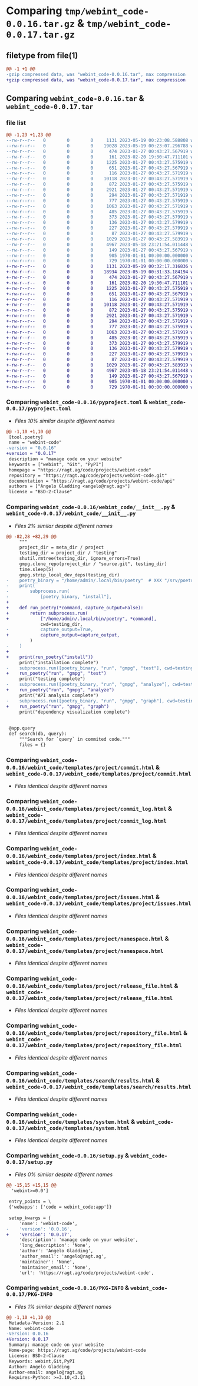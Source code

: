 # Comparing `tmp/webint_code-0.0.16.tar.gz` & `tmp/webint_code-0.0.17.tar.gz`

## filetype from file(1)

```diff
@@ -1 +1 @@
-gzip compressed data, was "webint_code-0.0.16.tar", max compression
+gzip compressed data, was "webint_code-0.0.17.tar", max compression
```

## Comparing `webint_code-0.0.16.tar` & `webint_code-0.0.17.tar`

### file list

```diff
@@ -1,23 +1,23 @@
--rw-r--r--   0        0        0     1131 2023-05-19 00:23:08.588808 webint_code-0.0.16/pyproject.toml
--rw-r--r--   0        0        0    19028 2023-05-19 00:23:07.296788 webint_code-0.0.16/webint_code/__init__.py
--rw-r--r--   0        0        0      474 2023-01-27 00:43:27.567919 webint_code-0.0.16/webint_code/templates/__init__.py
--rw-r--r--   0        0        0      161 2023-02-20 19:30:47.711101 webint_code-0.0.16/webint_code/templates/index.html
--rw-r--r--   0        0        0     1225 2023-01-27 00:43:27.575919 webint_code-0.0.16/webint_code/templates/project/commit.html
--rw-r--r--   0        0        0      651 2023-01-27 00:43:27.567919 webint_code-0.0.16/webint_code/templates/project/commit_log.html
--rw-r--r--   0        0        0      116 2023-01-27 00:43:27.571919 webint_code-0.0.16/webint_code/templates/project/created.html
--rw-r--r--   0        0        0    10118 2023-01-27 00:43:27.571919 webint_code-0.0.16/webint_code/templates/project/index.html
--rw-r--r--   0        0        0      872 2023-01-27 00:43:27.575919 webint_code-0.0.16/webint_code/templates/project/issues.html
--rw-r--r--   0        0        0     2921 2023-01-27 00:43:27.571919 webint_code-0.0.16/webint_code/templates/project/namespace.html
--rw-r--r--   0        0        0      294 2023-01-27 00:43:27.571919 webint_code-0.0.16/webint_code/templates/project/release.html
--rw-r--r--   0        0        0      777 2023-01-27 00:43:27.575919 webint_code-0.0.16/webint_code/templates/project/release_file.html
--rw-r--r--   0        0        0     1063 2023-01-27 00:43:27.571919 webint_code-0.0.16/webint_code/templates/project/repository_file.html
--rw-r--r--   0        0        0      485 2023-01-27 00:43:27.575919 webint_code-0.0.16/webint_code/templates/project/settings.html
--rw-r--r--   0        0        0      373 2023-01-27 00:43:27.579919 webint_code-0.0.16/webint_code/templates/projects.html
--rw-r--r--   0        0        0      136 2023-01-27 00:43:27.579919 webint_code-0.0.16/webint_code/templates/pypi/index.html
--rw-r--r--   0        0        0      227 2023-01-27 00:43:27.579919 webint_code-0.0.16/webint_code/templates/pypi/project.html
--rw-r--r--   0        0        0       87 2023-01-27 00:43:27.579919 webint_code-0.0.16/webint_code/templates/search/index.html
--rw-r--r--   0        0        0     1029 2023-01-27 00:43:27.583919 webint_code-0.0.16/webint_code/templates/search/results.html
--rw-r--r--   0        0        0     4967 2023-05-18 23:21:54.011448 webint_code-0.0.16/webint_code/templates/system.html
--rw-r--r--   0        0        0      149 2023-01-27 00:43:27.567919 webint_code-0.0.16/webint_code/templates/template.html
--rw-r--r--   0        0        0      905 1970-01-01 00:00:00.000000 webint_code-0.0.16/setup.py
--rw-r--r--   0        0        0      729 1970-01-01 00:00:00.000000 webint_code-0.0.16/PKG-INFO
+-rw-r--r--   0        0        0     1131 2023-05-19 00:32:17.316836 webint_code-0.0.17/pyproject.toml
+-rw-r--r--   0        0        0    18934 2023-05-19 00:31:33.184194 webint_code-0.0.17/webint_code/__init__.py
+-rw-r--r--   0        0        0      474 2023-01-27 00:43:27.567919 webint_code-0.0.17/webint_code/templates/__init__.py
+-rw-r--r--   0        0        0      161 2023-02-20 19:30:47.711101 webint_code-0.0.17/webint_code/templates/index.html
+-rw-r--r--   0        0        0     1225 2023-01-27 00:43:27.575919 webint_code-0.0.17/webint_code/templates/project/commit.html
+-rw-r--r--   0        0        0      651 2023-01-27 00:43:27.567919 webint_code-0.0.17/webint_code/templates/project/commit_log.html
+-rw-r--r--   0        0        0      116 2023-01-27 00:43:27.571919 webint_code-0.0.17/webint_code/templates/project/created.html
+-rw-r--r--   0        0        0    10118 2023-01-27 00:43:27.571919 webint_code-0.0.17/webint_code/templates/project/index.html
+-rw-r--r--   0        0        0      872 2023-01-27 00:43:27.575919 webint_code-0.0.17/webint_code/templates/project/issues.html
+-rw-r--r--   0        0        0     2921 2023-01-27 00:43:27.571919 webint_code-0.0.17/webint_code/templates/project/namespace.html
+-rw-r--r--   0        0        0      294 2023-01-27 00:43:27.571919 webint_code-0.0.17/webint_code/templates/project/release.html
+-rw-r--r--   0        0        0      777 2023-01-27 00:43:27.575919 webint_code-0.0.17/webint_code/templates/project/release_file.html
+-rw-r--r--   0        0        0     1063 2023-01-27 00:43:27.571919 webint_code-0.0.17/webint_code/templates/project/repository_file.html
+-rw-r--r--   0        0        0      485 2023-01-27 00:43:27.575919 webint_code-0.0.17/webint_code/templates/project/settings.html
+-rw-r--r--   0        0        0      373 2023-01-27 00:43:27.579919 webint_code-0.0.17/webint_code/templates/projects.html
+-rw-r--r--   0        0        0      136 2023-01-27 00:43:27.579919 webint_code-0.0.17/webint_code/templates/pypi/index.html
+-rw-r--r--   0        0        0      227 2023-01-27 00:43:27.579919 webint_code-0.0.17/webint_code/templates/pypi/project.html
+-rw-r--r--   0        0        0       87 2023-01-27 00:43:27.579919 webint_code-0.0.17/webint_code/templates/search/index.html
+-rw-r--r--   0        0        0     1029 2023-01-27 00:43:27.583919 webint_code-0.0.17/webint_code/templates/search/results.html
+-rw-r--r--   0        0        0     4967 2023-05-18 23:21:54.011448 webint_code-0.0.17/webint_code/templates/system.html
+-rw-r--r--   0        0        0      149 2023-01-27 00:43:27.567919 webint_code-0.0.17/webint_code/templates/template.html
+-rw-r--r--   0        0        0      905 1970-01-01 00:00:00.000000 webint_code-0.0.17/setup.py
+-rw-r--r--   0        0        0      729 1970-01-01 00:00:00.000000 webint_code-0.0.17/PKG-INFO
```

### Comparing `webint_code-0.0.16/pyproject.toml` & `webint_code-0.0.17/pyproject.toml`

 * *Files 10% similar despite different names*

```diff
@@ -1,10 +1,10 @@
 [tool.poetry]
 name = "webint-code"
-version = "0.0.16"
+version = "0.0.17"
 description = "manage code on your website"
 keywords = ["webint", "Git", "PyPI"]
 homepage = "https://ragt.ag/code/projects/webint-code"
 repository = "https://ragt.ag/code/projects/webint-code.git"
 documentation = "https://ragt.ag/code/projects/webint-code/api"
 authors = ["Angelo Gladding <angelo@ragt.ag>"]
 license = "BSD-2-Clause"
```

### Comparing `webint_code-0.0.16/webint_code/__init__.py` & `webint_code-0.0.17/webint_code/__init__.py`

 * *Files 2% similar despite different names*

```diff
@@ -82,28 +82,29 @@
     """
     project_dir = meta_dir / project
     testing_dir = project_dir / "testing"
     shutil.rmtree(testing_dir, ignore_errors=True)
     gmpg.clone_repo(project_dir / "source.git", testing_dir)
     time.sleep(5)
     gmpg.strip_local_dev_deps(testing_dir)
-    poetry_binary = "/home/admin/.local/bin/poetry"  # XXX "/srv/poetry/bin/poetry"
-    print(
-        subprocess.run(
-            [poetry_binary, "install"],
+
+    def run_poetry(*command, capture_output=False):
+        return subprocess.run(
+            ["/home/admin/.local/bin/poetry", *command],
             cwd=testing_dir,
-            capture_output=True,
+            capture_output=capture_output,
         )
-    )
+
+    print(run_poetry("install"))
     print("installation complete")
-    subprocess.run([poetry_binary, "run", "gmpg", "test"], cwd=testing_dir)
+    run_poetry("run", "gmpg", "test")
     print("testing complete")
-    subprocess.run([poetry_binary, "run", "gmpg", "analyze"], cwd=testing_dir)
+    run_poetry("run", "gmpg", "analyze")
     print("API analysis complete")
-    subprocess.run([poetry_binary, "run", "gmpg", "graph"], cwd=testing_dir)
+    run_poetry("run", "gmpg", "graph")
     print("dependency visualization complete")
 
 
 @app.query
 def search(db, query):
     """Search for `query` in commited code."""
     files = {}
```

### Comparing `webint_code-0.0.16/webint_code/templates/project/commit.html` & `webint_code-0.0.17/webint_code/templates/project/commit.html`

 * *Files identical despite different names*

### Comparing `webint_code-0.0.16/webint_code/templates/project/commit_log.html` & `webint_code-0.0.17/webint_code/templates/project/commit_log.html`

 * *Files identical despite different names*

### Comparing `webint_code-0.0.16/webint_code/templates/project/index.html` & `webint_code-0.0.17/webint_code/templates/project/index.html`

 * *Files identical despite different names*

### Comparing `webint_code-0.0.16/webint_code/templates/project/issues.html` & `webint_code-0.0.17/webint_code/templates/project/issues.html`

 * *Files identical despite different names*

### Comparing `webint_code-0.0.16/webint_code/templates/project/namespace.html` & `webint_code-0.0.17/webint_code/templates/project/namespace.html`

 * *Files identical despite different names*

### Comparing `webint_code-0.0.16/webint_code/templates/project/release_file.html` & `webint_code-0.0.17/webint_code/templates/project/release_file.html`

 * *Files identical despite different names*

### Comparing `webint_code-0.0.16/webint_code/templates/project/repository_file.html` & `webint_code-0.0.17/webint_code/templates/project/repository_file.html`

 * *Files identical despite different names*

### Comparing `webint_code-0.0.16/webint_code/templates/search/results.html` & `webint_code-0.0.17/webint_code/templates/search/results.html`

 * *Files identical despite different names*

### Comparing `webint_code-0.0.16/webint_code/templates/system.html` & `webint_code-0.0.17/webint_code/templates/system.html`

 * *Files identical despite different names*

### Comparing `webint_code-0.0.16/setup.py` & `webint_code-0.0.17/setup.py`

 * *Files 0% similar despite different names*

```diff
@@ -15,15 +15,15 @@
  'webint>=0.0']
 
 entry_points = \
 {'webapps': ['code = webint_code:app']}
 
 setup_kwargs = {
     'name': 'webint-code',
-    'version': '0.0.16',
+    'version': '0.0.17',
     'description': 'manage code on your website',
     'long_description': 'None',
     'author': 'Angelo Gladding',
     'author_email': 'angelo@ragt.ag',
     'maintainer': 'None',
     'maintainer_email': 'None',
     'url': 'https://ragt.ag/code/projects/webint-code',
```

### Comparing `webint_code-0.0.16/PKG-INFO` & `webint_code-0.0.17/PKG-INFO`

 * *Files 1% similar despite different names*

```diff
@@ -1,10 +1,10 @@
 Metadata-Version: 2.1
 Name: webint-code
-Version: 0.0.16
+Version: 0.0.17
 Summary: manage code on your website
 Home-page: https://ragt.ag/code/projects/webint-code
 License: BSD-2-Clause
 Keywords: webint,Git,PyPI
 Author: Angelo Gladding
 Author-email: angelo@ragt.ag
 Requires-Python: >=3.10,<3.11
```

